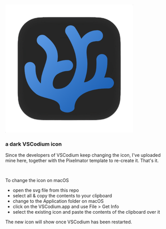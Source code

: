 <img src="./VSCodium_new_dark_900x900.svg" width="400"/>

### a dark VSCodium icon

Since the developers of VSCodium keep changing the icon, I've uploaded mine here, together with the Pixelmator template to re-create it. That's it.

</br>

To change the icon on macOS
- open the svg file from this repo
- select all & copy the contents to your clipboard
- change to the Application folder on macOS
- click on the VSCodium.app and use File > Get Info
- select the existing icon and paste the contents of the clipboard over it

The new icon will show once VSCodium has been restarted.
